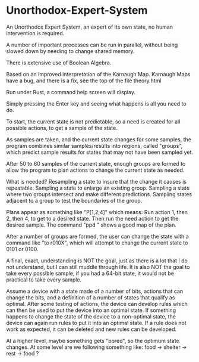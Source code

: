 # Unorthodox-Expert-System
An Unorthodox Expert System, an expert of its own state, no human intervention is required.

A number of important processes can be run in parallel, without being slowed down by needing to change shared memory.

There is extensive use of Boolean Algebra.

Based on an improved interpretation of the Karnaugh Map.  Karnaugh Maps have a bug, and there is a fix, see the top of the file theory.html

Run under Rust, a command help screen will display.  

Simply pressing the Enter key and seeing what happens is all you need to do.

To start, the current state is not predictable, so a need is created for all possible actions, to get a sample of the state.

As samples are taken, and the current state changes for some samples, the program combines similar samples/results into regions, called "groups", which predict sample results for states that may not have been sampled yet.

After 50 to 60 samples of the current state, enough groups are formed to allow the program to plan actions to change the current state as needed.

What is needed?  Resampling a state to insure that the change it causes is repeatable.  Sampling a state to enlarge an existing group.  Sampling a state where two groups intersect and make different predictions.  Sampling states adjacent to a group to test the boundaries of the group.

Plans appear as something like "P[1,2,4]" which means: Run action 1, then 2, then 4, to get to a desired state.  Then run the need action to get the desired sample.  The command "ppd <need number>" shows a good map of the plan.

After a number of groups are formed, the user can change the state with a command like "to r010X", which will attempt to change the current state to 0101 or 0100.

A final, exact, understanding is NOT the goal, just as there is a lot that I do not understand, but
I can still muddle through life. It is also NOT the goal to take every possible sample, if you had a
64-bit state, it would not be practical to take every sample.

Assume a device with a state made of a number of bits, actions that can change the bits, and a definition of a number of states that qualify as optimal.
After some testing of actions, the device can develop rules which can then be used to put the device into an optimal state.
If something happens to change the state of the device to a non-optimal state, the device can again run rules to put it into an optimal state.
If a rule does not work as expected, it can be deleted and new rules can be developed.

At a higher level, maybe something gets "bored", so the optimum state changes.  At some level are we following something like: food -> shelter -> rest -> food ?
